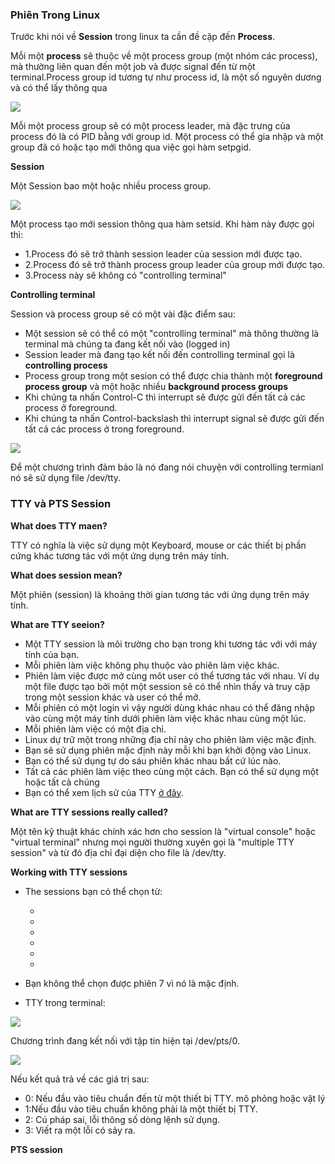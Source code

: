 ### Phiên Trong Linux

Trước khi nói về **Session** trong linux ta cần đề cập đến **Process**.

Mỗi một **process** sẽ thuộc về một process group (một nhóm các process), mà thường liên quan đến một job và được signal đến từ một terminal.Process group id tương tự như process id, là một số nguyên dương và có thể lấy thông qua

<img src="https://i.imgur.com/fsGaopt.png">

Mỗi một process group sẽ có một process leader, mà đặc trưng của process đó là có PID bằng với group id. Một process có thể gia nhập và một  group đã có hoặc tạo mới thông qua việc gọi hàm setpgid.

**Session**

Một Session bao một hoặc nhiều process group.

<img src="https://i.imgur.com/Ch5JPl2.jpg">

Một process tạo mới session thông qua hàm setsid. Khi hàm này được gọi thì:
- 1.Process đó sẽ trở thành session leader của session mới được tạo.
- 2.Process đó sẽ trở thành process group leader của group mới được tạo.
- 3.Process này sẽ không có "controlling terminal"

**Controlling terminal**

Session và process group sẽ có một vài đặc điểm sau:
- Một session sẽ có thể có một "controlling terminal" mà thông thường là terminal mà chúng ta đang kết nối vào (logged in)
- Session leader mà đang tạo kết nối đến controlling terminal gọi là **controlling process**
- Process group trong một sesion có thể được chia thành một **foreground process group** và một hoặc nhiều **background process groups**
- Khi chúng ta nhấn Control-C thì interrupt sẽ được gửi đến tất cả các process ở foreground.
- Khi chúng ta nhấn Control-backslash thì interrupt signal sẽ được gửi đến tất cả các process ở trong foreground.

<img src="https://i.imgur.com/l7TAwEs.jpg">

Để một chương trình đảm bảo là nó đang nói chuyện với controlling termianl nó sẽ sử dụng file /dev/tty.

### TTY và PTS Session

**What does TTY maen?**

TTY có nghĩa là việc sử dụng một Keyboard, mouse or các thiết bị phần cứng khác tương tác với một ứng dụng trên máy tính.

**What does session mean?**

Một phiên (session) là khoảng thời gian tương tác với ứng dụng trên máy tính.

**What are TTY seeion?**
- Một TTY session là môi trường cho bạn trong khi tương tác với với máy tính của bạn.
- Mỗi phiên làm việc không phụ thuộc vào phiên làm việc khác.
- Phiên làm việc được mở cùng môt user có thể tương tác với nhau. Ví dụ một file được tạo bởi một một session sẽ có thể nhìn thấy và truy cập trong một session khác và user có thể mở.
- Mỗi phiên có một login vì vậy người dùng khác nhau có thể đăng nhập vào cùng một máy tính dưới phiên làm việc khác nhau cùng một lúc.
- Mỗi phiên làm việc có một địa chỉ.
- Linux dự trữ một trong những địa chỉ này cho phiên làm việc mặc định.
- Bạn sẽ sử dụng phiên mặc định này mỗi khi bạn khởi động vào Linux.
- Bạn có thể sử dụng tự do sáu phiên khác nhau bất cứ lúc nào.
- Tất cả các phiên làm việc theo cùng một cách. Bạn có thể sử dụng một hoặc tất cả chúng
- Bạn có thể xem lịch sử của TTY [ở đây](https://mostlylinux.wordpress.com/troubleshooting/ttysessions/#appendix).

**What are TTY sessions really called?**

Một tên kỹ thuật khác chính xác hơn cho session là "virtual console" hoặc "virtual terminal" nhưng mọi người thường xuyên gọi là "multiple TTY session" và từ đó địa chỉ đại diện cho file là /dev/tty.

**Working with TTY sessions**
- The sessions bạn có thể chọn từ:
  - <Ctrl><Alt><F1>
  - <Ctrl><Alt><F2>
  - <Ctrl><Alt><F3>
  - <Ctrl><Alt><F4>
  - <Ctrl><Alt><F5>
  - <Ctrl><Alt><F6>
- Bạn không thể chọn được phiên 7 vì nó là mặc định.
  
- TTY trong terminal:

<img src="https://i.imgur.com/o7tf3Bk.jpg">
 
Chương trình đang kết nối với tập tin hiện tại /dev/pts/0.

<img src="https://i.imgur.com/LFzESVr.jpg">

Nếu kết quả trả về các giá trị sau:
- 0: Nếu đầu vào tiêu chuẩn đến từ một thiết bị TTY. mô phỏng hoặc vật lý
- 1:Nếu đầu vào tiêu chuẩn không phải là một thiết bị TTY.
- 2: Cú pháp sai, lỗi thông số dòng lệnh sử dụng.
- 3: Viết ra một lỗi có sảy ra.

**PTS session**
